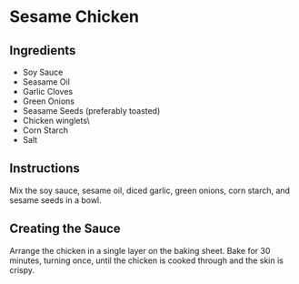 # Sesame Chicken

## Ingredients

- Soy Sauce
- Seasame Oil
- Garlic Cloves
- Green Onions
- Seasame Seeds (preferably toasted)
- Chicken winglets\
- Corn Starch
- Salt

## Instructions

Mix the soy sauce, sesame oil, diced garlic, green onions, corn starch, and sesame seeds in a bowl.


## Creating the Sauce

Arrange the chicken in a single layer on the baking sheet. 
Bake for 30 minutes, turning once, until the chicken is cooked through and the skin is crispy.

